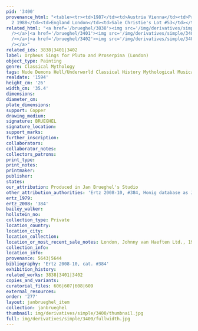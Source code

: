 ```yaml
---
pid: '3400'
provenance_html: "<table><tr><td>1987</td><td>Austria Vienna</td><td>Private Collection</td></tr><tr><td>Apr
  2 1988</td><td>England London</td><td>Sale Christie's Lot #53</td></tr></table>"
related_html: "<a href='/brueghel/3838'><img src='/img/derivatives/simple/3838/thumbnail.jpg'
  /></a>|<a href='/brueghel/3401'><img src='/img/derivatives/simple/3401/thumbnail.jpg'
  /></a>|<a href='/brueghel/3402'><img src='/img/derivatives/simple/3402/thumbnail.jpg'
  /></a>"
related_ids: 3838|3401|3402
label: Orpheus Sings for Pluto and Proserpina (London)
object_type: Painting
genre: Classical Mythology
tags: Nude Demons Hell/Underworld Classical History Mythological Musical_instruments
realdate: '1594'
height_cm: '26'
width_cm: '35.4'
dimensions:
diameter_cm:
plate_dimensions:
support: Copper
drawing_medium:
signature: BRUEGHEL
signature_location:
support_marks:
further_inscription:
collaborators:
collaborator_notes:
collectors_patrons:
print_type:
print_notes:
printmaker:
publisher:
states:
our_attribution: Produced in Jan Brueghel's Studio
other_attribution_authorities: 'Ertz 2008-10, #384, Honig database as Jan and studio'
ertz_1979:
ertz_2008: '384'
bailey_walker:
hollstein_no:
collection_type: Private
location_country:
location_city:
location_collection:
location_or_most_recent_sale_notes: London, Johnny van Haeften Ltd., 1988
collection_info:
location_info:
provenance: 5643|5644
bibliography: 'Ertz 2008-10, cat. #384'
exhibition_history:
related_works: 3838|3401|3402
copies_and_variants:
curatorial_files: 606|607|608|609
external_resources:
order: '277'
layout: janbrueghel_item
collection: janbrueghel
thumbnail: img/derivatives/simple/3400/thumbnail.jpg
full: img/derivatives/simple/3400/fullwidth.jpg
---
```

